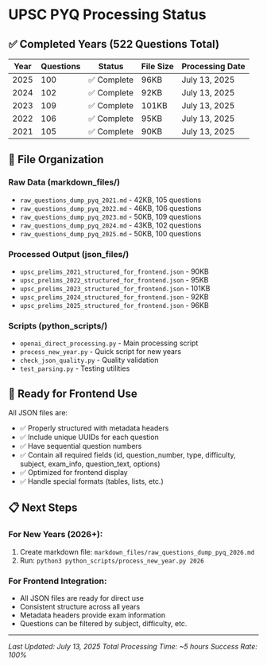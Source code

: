 # UPSC PYQ Processing Status

## ✅ Completed Years (522 Questions Total)

| Year | Questions | Status | File Size | Processing Date |
|------|-----------|--------|-----------|-----------------|
| 2025 | 100 | ✅ Complete | 96KB | July 13, 2025 |
| 2024 | 102 | ✅ Complete | 92KB | July 13, 2025 |
| 2023 | 109 | ✅ Complete | 101KB | July 13, 2025 |
| 2022 | 106 | ✅ Complete | 95KB | July 13, 2025 |
| 2021 | 105 | ✅ Complete | 90KB | July 13, 2025 |

## 📁 File Organization

### Raw Data (markdown_files/)
- `raw_questions_dump_pyq_2021.md` - 42KB, 105 questions
- `raw_questions_dump_pyq_2022.md` - 46KB, 106 questions  
- `raw_questions_dump_pyq_2023.md` - 50KB, 109 questions
- `raw_questions_dump_pyq_2024.md` - 43KB, 102 questions
- `raw_questions_dump_pyq_2025.md` - 50KB, 100 questions

### Processed Output (json_files/)
- `upsc_prelims_2021_structured_for_frontend.json` - 90KB
- `upsc_prelims_2022_structured_for_frontend.json` - 95KB
- `upsc_prelims_2023_structured_for_frontend.json` - 101KB
- `upsc_prelims_2024_structured_for_frontend.json` - 92KB
- `upsc_prelims_2025_structured_for_frontend.json` - 96KB

### Scripts (python_scripts/)
- `openai_direct_processing.py` - Main processing script
- `process_new_year.py` - Quick script for new years
- `check_json_quality.py` - Quality validation
- `test_parsing.py` - Testing utilities

## 🚀 Ready for Frontend Use

All JSON files are:
- ✅ Properly structured with metadata headers
- ✅ Include unique UUIDs for each question
- ✅ Have sequential question numbers
- ✅ Contain all required fields (id, question_number, type, difficulty, subject, exam_info, question_text, options)
- ✅ Optimized for frontend display
- ✅ Handle special formats (tables, lists, etc.)

## 📋 Next Steps

### For New Years (2026+):
1. Create markdown file: `markdown_files/raw_questions_dump_pyq_2026.md`
2. Run: `python3 python_scripts/process_new_year.py 2026`

### For Frontend Integration:
- All JSON files are ready for direct use
- Consistent structure across all years
- Metadata headers provide exam information
- Questions can be filtered by subject, difficulty, etc.

---
*Last Updated: July 13, 2025*
*Total Processing Time: ~5 hours*
*Success Rate: 100%* 